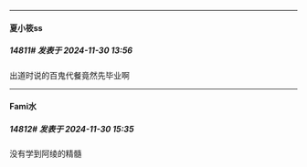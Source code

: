 ﻿
*****

####  夏小筱ss  
##### 14811#       发表于 2024-11-30 13:56

出道时说的百鬼代餐竟然先毕业啊


*****

####  Fami水  
##### 14812#       发表于 2024-11-30 15:35

没有学到阿绫的精髓

